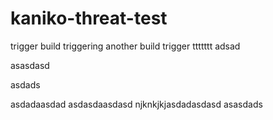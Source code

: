 # kaniko-threat-test

trigger build
triggering another build
trigger
ttttttt
adsad

asasdasd

asdads


asdadaasdad
asdasdaasdasd
njknkjkjasdadasdasd
asasdads
